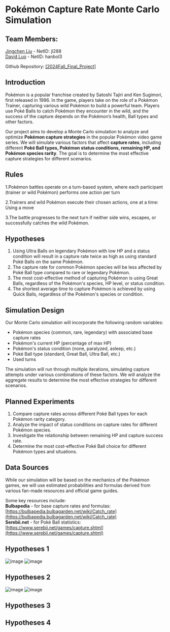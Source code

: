# Pokémon Capture Rate Monte Carlo Simulation


## **Team Members:**  

[Jingchen Liu](https://github.com/ljc690106) - NetID: jl288  
[David Luo](https://github.com/HanboLuo) - NetID: hanbol3  

Github Repository: [[2024Fall_Final_Project]](https://github.com/HanboLuo/2024Fall_Final_Project)  

## Introduction
Pokémon is a popular franchise created by Satoshi Tajiri and Ken Sugimori, first released in 1996. In the game, players take on the role of a Pokémon Trainer, capturing various wild Pokémon to build a powerful team. Players use Poké Balls to catch Pokémon they encounter in the wild, and the success of the capture depends on the Pokémon’s health, Ball types and other factors.

Our project aims to develop a Monte Carlo simulation to analyze and optimize **Pokémon capture strategies** in the popular Pokémon video game series. We will simulate various factors that affect **capture rates**, including different **Poké Ball types, Pokémon status conditions, remaining HP, and Pokémon species rarity**. The goal is to determine the most effective capture strategies for different scenarios.

## Rules
1.Pokémon battles operate on a turn-based system, where each participant (trainer or wild Pokémon) performs one action per turn

2.Trainers and wild Pokémon execute their chosen actions, one at a time:
Using a move

3.The battle progresses to the next turn if neither side wins, escapes, or successfully catches the wild Pokémon.
## Hypotheses
1. Using Ultra Balls on legendary Pokémon with low HP and a status condition will result in a capture rate twice as high as using standard Poké Balls on the same Pokémon.
2. The capture rate for common Pokémon species will be less affected by Poké Ball type compared to rare or legendary Pokémon.
3. The most cost-effective method of capturing Pokémon is using Great Balls, regardless of the Pokémon's species, HP level, or status condition.
4. The shortest average time to capture Pokémon is achieved by using Quick Balls, regardless of the Pokémon's species or condition.

## Simulation Design
Our Monte Carlo simulation will incorporate the following random variables:  
* Pokémon species (common, rare, legendary) with associated base capture rates  
* Pokémon's current HP (percentage of max HP)  
* Pokémon's status condition (none, paralyzed, asleep, etc.)  
* Poké Ball type (standard, Great Ball, Ultra Ball, etc.)  
* Used turns

The simulation will run through multiple iterations, simulating capture attempts under various combinations of these factors. We will analyze the aggregate results to determine the most effective strategies for different scenarios.

## Planned Experiments
1. Compare capture rates across different Poké Ball types for each Pokémon rarity category.
2. Analyze the impact of status conditions on capture rates for different Pokémon species.
3. Investigate the relationship between remaining HP and capture success rate.
4. Determine the most cost-effective Poké Ball choice for different Pokémon types and situations.

## Data Sources
While our simulation will be based on the mechanics of the Pokémon games, we will use estimated probabilities and formulas derived from various fan-made resources and official game guides.  

Some key resources include:  
**Bulbapedia** - for base capture rates and formulas: [https://bulbapedia.bulbagarden.net/wiki/Catch_rate](https://bulbapedia.bulbagarden.net/wiki/Catch_rate)  
**Serebii.net** - for Poké Ball statistics: [https://www.serebii.net/games/capture.shtml](https://www.serebii.net/games/capture.shtml)

## Hypotheses 1
![image](https://github.com/user-attachments/assets/bf2712e1-d465-4f24-9bc5-93d8f46c9731)
![image](https://github.com/user-attachments/assets/c3fc96c5-35ba-48e2-8e11-f24aa11f6bc9)

## Hypotheses 2
![image](https://github.com/user-attachments/assets/e4eb28a5-d887-4441-a043-db3960d19f95)
![image](https://github.com/user-attachments/assets/84bd1d5b-5429-43a4-9da2-3d3865b1a1bc)

## Hypotheses 3

## Hypotheses 4




